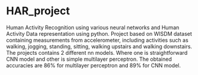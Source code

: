 # HAR_project
Human Activity Recognition using various neural networks and Human Activity Data representation using python.
Project based on WISDM dataset containing measurements from accelerometer, including activities such as walking, jogging, standing, sitting, walking upstairs and walking downstairs. 
The projects contains 2 different nn models. Where one is  straightforward CNN model and other is simple multilayer perceptron. 
The obtained accuracies are 86% for multilayer perceptron and 89% for CNN model.
